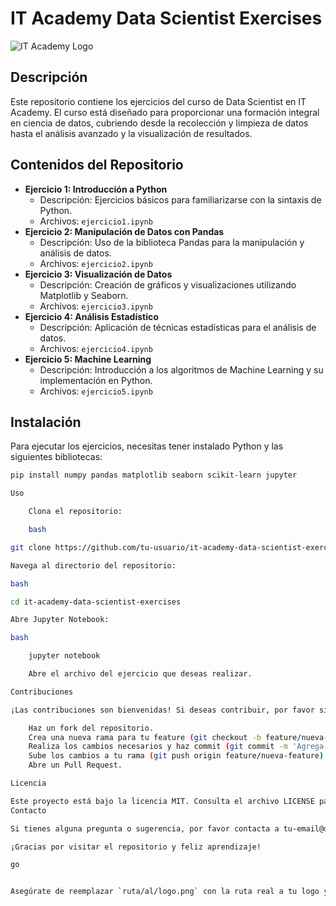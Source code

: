 
# IT Academy Data Scientist Exercises

![IT Academy Logo](!(https://github.com/ciberzerone/it_Academy_Data_Scientist/blob/main/sprint2/imagen/logoIT.png))

## Descripción

Este repositorio contiene los ejercicios del curso de Data Scientist en IT Academy. El curso está diseñado para proporcionar una formación integral en ciencia de datos, cubriendo desde la recolección y limpieza de datos hasta el análisis avanzado y la visualización de resultados.

## Contenidos del Repositorio

- **Ejercicio 1: Introducción a Python**
  - Descripción: Ejercicios básicos para familiarizarse con la sintaxis de Python.
  - Archivos: `ejercicio1.ipynb`
- **Ejercicio 2: Manipulación de Datos con Pandas**
  - Descripción: Uso de la biblioteca Pandas para la manipulación y análisis de datos.
  - Archivos: `ejercicio2.ipynb`
- **Ejercicio 3: Visualización de Datos**
  - Descripción: Creación de gráficos y visualizaciones utilizando Matplotlib y Seaborn.
  - Archivos: `ejercicio3.ipynb`
- **Ejercicio 4: Análisis Estadístico**
  - Descripción: Aplicación de técnicas estadísticas para el análisis de datos.
  - Archivos: `ejercicio4.ipynb`
- **Ejercicio 5: Machine Learning**
  - Descripción: Introducción a los algoritmos de Machine Learning y su implementación en Python.
  - Archivos: `ejercicio5.ipynb`

## Instalación

Para ejecutar los ejercicios, necesitas tener instalado Python y las siguientes bibliotecas:

```bash
pip install numpy pandas matplotlib seaborn scikit-learn jupyter

Uso

    Clona el repositorio:

    bash

git clone https://github.com/tu-usuario/it-academy-data-scientist-exercises.git

Navega al directorio del repositorio:

bash

cd it-academy-data-scientist-exercises

Abre Jupyter Notebook:

bash

    jupyter notebook

    Abre el archivo del ejercicio que deseas realizar.

Contribuciones

¡Las contribuciones son bienvenidas! Si deseas contribuir, por favor sigue los siguientes pasos:

    Haz un fork del repositorio.
    Crea una nueva rama para tu feature (git checkout -b feature/nueva-feature).
    Realiza los cambios necesarios y haz commit (git commit -m 'Agrega nueva feature').
    Sube los cambios a tu rama (git push origin feature/nueva-feature).
    Abre un Pull Request.

Licencia

Este proyecto está bajo la licencia MIT. Consulta el archivo LICENSE para más detalles.
Contacto

Si tienes alguna pregunta o sugerencia, por favor contacta a tu-email@dominio.com.

¡Gracias por visitar el repositorio y feliz aprendizaje!

go


Asegúrate de reemplazar `ruta/al/logo.png` con la ruta real a tu logo y `https://github.com/tu-usuario/it-academy-data-scientist-exercises.git` con la URL real de tu repositorio. También, actualiza el correo electrónico de contacto con el tuyo.
